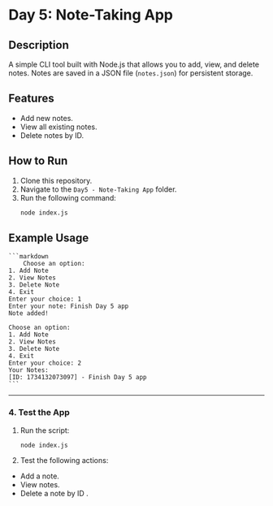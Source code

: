 # Day 5: Note-Taking App

## Description
A simple CLI tool built with Node.js that allows you to add, view, and delete notes. Notes are saved in a JSON file (`notes.json`) for persistent storage.

## Features
- Add new notes.
- View all existing notes.
- Delete notes by ID.

## How to Run
1. Clone this repository.
2. Navigate to the `Day5 - Note-Taking App` folder.
3. Run the following command:
   ```bash
   node index.js
    ```

## Example Usage
    ```markdown
        Choose an option:
    1. Add Note
    2. View Notes
    3. Delete Note
    4. Exit
    Enter your choice: 1
    Enter your note: Finish Day 5 app
    Note added!

    Choose an option:
    1. Add Note
    2. View Notes
    3. Delete Note
    4. Exit
    Enter your choice: 2
    Your Notes:
    [ID: 1734132073097] - Finish Day 5 app
    ```

---

### **4. Test the App**

1. Run the script:
   ```bash
   node index.js
   ```
2. Test the following actions:
* Add a note.
* View notes.
* Delete a note by ID .



